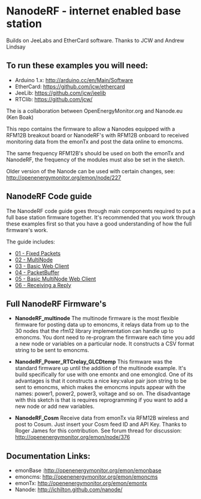 # NanodeRF - internet enabled base station

Builds on JeeLabs and EtherCard software. Thanks to JCW and Andrew Lindsay

## To run these examples you will need:
* Arduino 1.x:				http://arduino.cc/en/Main/Software
* EtherCard: 					https://github.com/jcw/ethercard
* JeeLib: 					   https://github.com/jcw/jeelib
* RTClib:         https://github.com/jcw/                                                                                                   

The is a collaboration between OpenEnergyMonitor.org and Nanode.eu (Ken Boak) 

This repo contains the firmware to allow a Nanodes equipped with a RFM12B breakout board or NanodeRF's with RFM12B onboard to received monitoring data from the emonTx and post the data online to emoncms.

The same frequency RFM12B's should be used on both the emonTx and NanodeRF, the frequency of the modules must also be set in the sketch.
 
Older version of the Nanode can be used with certain changes, see: http://openenergymonitor.org/emon/node/227

## NanodeRF Code guide
The NanodeRF code guide goes through main components required to put a full base station firmware together. It's recommended that you work through these examples first so that you have a good understanding of how the full firmware's work.

The guide includes:

* [01 - Fixed Packets](https://github.com/openenergymonitor/NanodeRF/blob/master/Guide/a_FixedPackets/a_FixedPackets.ino)
* [02 - MultiNode](https://github.com/openenergymonitor/NanodeRF/blob/master/Guide/b_MultiNode/b_MultiNode.ino)
* [03 - Basic Web Client](https://github.com/openenergymonitor/NanodeRF/blob/master/Guide/c_BasicWebClient/c_BasicWebClient.ino)
* [04 - PacketBuffer](https://github.com/openenergymonitor/NanodeRF/blob/master/Guide/d_PacketBuffer/d_PacketBuffer.ino)
* [05 - Basic MultiNode Web Client](https://github.com/openenergymonitor/NanodeRF/blob/master/Guide/e_BasicMultiNodeWebClient/e_BasicMultiNodeWebClient.ino)
* [06 - Receiving a Reply](https://github.com/openenergymonitor/NanodeRF/blob/master/Guide/f_ReceivingReply/f_ReceivingReply.ino)

## Full NanodeRF Firmware's

* **NanodeRF_multinode**
The multinode firmware is the most flexible firmware for posting data up to emoncms, it relays data from up to the 30 nodes that the rfm12 library implementation can handle up to emoncms. You dont need to re-program the firmware each time you add a new node or variables on a particular node. It constructs a CSV format string to be sent to emoncms.

* **NanodeRF_Power_RTCrelay_GLCDtemp**
This firmware was the standard firmware up until the addition of the multinode example. It's build specifically for use with one emontx and one emonglcd. One of its advantages is that it constructs a nice key:value pair json string to be sent to emoncms, which makes the emoncms inputs appear with the names: power1, power2, power3, voltage and so on. The disadvantage with this sketch is that is requires reprogramming if you want to add a new node or add new variables.

* **NanodeRF_Cosm**
Receive data from emonTx via RFM12B wireless and post to Cosum. Just insert your Cosm feed ID and API Key. Thanks to Roger James for this contribution. See forum thread for discussion: http://openenergymonitor.org/emon/node/376

## Documentation Links:
* emonBase :http://openenergymonitor.org/emon/emonbase
* emoncms: http://openenergymonitor.org/emon/emoncms
* emonTx: http://openenergymonitor.org/emon/emontx
* Nanode: http://ichilton.github.com/nanode/
 
